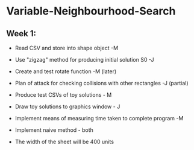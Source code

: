 # Variable-Neighbourhood-Search

## Week 1:

- Read CSV and store into shape object -M
- Use "zigzag" method for producing initial solution S0 -J
- Create and test rotate function -M (later)
- Plan of attack for checking collisions with other rectangles -J (partial)
- Produce test CSVs of toy solutions - M
- Draw toy solutions to graphics window - J
- Implement means of measuring time taken to complete program -M 

- Implement naive method - both

- The width of the sheet will be 400 units
